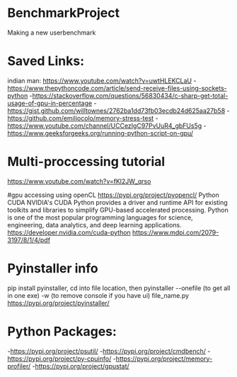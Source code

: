# BenchmarkProject
Making a new userbenchmark

# Saved Links:
indian man: https://www.youtube.com/watch?v=uwtHLEKCLaU
-https://www.thepythoncode.com/article/send-receive-files-using-sockets-python
-https://stackoverflow.com/questions/56830434/c-sharp-get-total-usage-of-gpu-in-percentage
-https://gist.github.com/willtownes/2762ba1dd73fb03ecdb24d625aa27b58
-https://github.com/emiliocolo/memory-stress-test
-https://www.youtube.com/channel/UCCezIgC97PvUuR4_gbFUs5g
-https://www.geeksforgeeks.org/running-python-script-on-gpu/

# Multi-proccessing tutorial
https://www.youtube.com/watch?v=fKl2JW_qrso

#gpu accessing using openCL
https://pypi.org/project/pyopencl/
Python CUDA
NVIDIA's CUDA Python provides a driver and runtime API for existing toolkits and libraries to simplify GPU-based accelerated processing. Python is one of the most popular programming languages for science, engineering, data analytics, and deep learning applications.
https://developer.nvidia.com/cuda-python
https://www.mdpi.com/2079-3197/8/1/4/pdf

# Pyinstaller info
pip install pyinstaller, 
cd into file location, 
then pyinstaller --onefile (to get all in one exe) -w (to remove console if you have ui) file_name.py
https://pypi.org/project/pyinstaller/

# Python Packages:
-https://pypi.org/project/psutil/
-https://pypi.org/project/cmdbench/
-https://pypi.org/project/py-cpuinfo/
-https://pypi.org/project/memory-profiler/
-https://pypi.org/project/gpustat/
